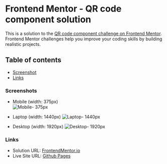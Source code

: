 # Frontend Mentor - QR code component solution

This is a solution to the [QR code component challenge on Frontend Mentor](https://www.frontendmentor.io/challenges/qr-code-component-iux_sIO_H).
Frontend Mentor challenges help you improve your coding skills by building realistic projects. 

## Table of contents

- [Screenshot](#screenshot)
- [Links](#links)

### Screenshots

- Mobile (width: 375px)   
![Mobile- 375px](https://github.com/ShayonKundu/QR-code-component/assets/90950526/f115e426-b94c-4795-a136-cfed6d0cc800)

- Laptop (width: 1440px)
![Laptop- 1440px](https://github.com/ShayonKundu/QR-code-component/assets/90950526/a1fda396-30a5-451f-b6ec-a9f785657a41)

- Desktop (width: 1920px)
![Desktop- 1920px](https://github.com/ShayonKundu/QR-code-component/assets/90950526/e537a09f-8bea-49c0-9d00-319234839381)

### Links

- Solution URL: [FrontendMentor.io](https://www.frontendmentor.io/solutions/responsive-qr-code-for-desktop-and-mobile-viewports-9pYNOols9a)
- Live Site URL: [Github Pages](https://shayonkundu.github.io/QR-code-component/)
